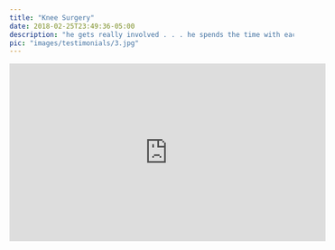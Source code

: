 ```yaml
---
title: "Knee Surgery"
date: 2018-02-25T23:49:36-05:00
description: "he gets really involved . . . he spends the time with each patient. . ."
pic: "images/testimonials/3.jpg"
---
```


<iframe width="560" height="315" src="https://www.youtube.com/embed/p_U1dHH7YVA?rel=0" frameborder="0" allow="autoplay; encrypted-media" allowfullscreen></iframe>

